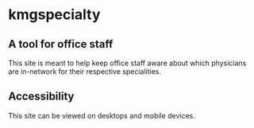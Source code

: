 # kmgspecialty

## A tool for office staff

This site is meant to help keep office staff aware about which physicians are in-network for their respective specialities.

## Accessibility

This site can be viewed on desktops and mobile devices.


